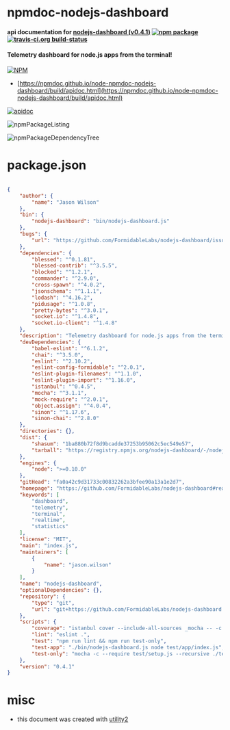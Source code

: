 # npmdoc-nodejs-dashboard

#### api documentation for  [nodejs-dashboard (v0.4.1)](https://github.com/FormidableLabs/nodejs-dashboard#readme)  [![npm package](https://img.shields.io/npm/v/npmdoc-nodejs-dashboard.svg?style=flat-square)](https://www.npmjs.org/package/npmdoc-nodejs-dashboard) [![travis-ci.org build-status](https://api.travis-ci.org/npmdoc/node-npmdoc-nodejs-dashboard.svg)](https://travis-ci.org/npmdoc/node-npmdoc-nodejs-dashboard)

#### Telemetry dashboard for node.js apps from the terminal!

[![NPM](https://nodei.co/npm/nodejs-dashboard.png?downloads=true&downloadRank=true&stars=true)](https://www.npmjs.com/package/nodejs-dashboard)

- [https://npmdoc.github.io/node-npmdoc-nodejs-dashboard/build/apidoc.html](https://npmdoc.github.io/node-npmdoc-nodejs-dashboard/build/apidoc.html)

[![apidoc](https://npmdoc.github.io/node-npmdoc-nodejs-dashboard/build/screenCapture.buildCi.browser.%252Ftmp%252Fbuild%252Fapidoc.html.png)](https://npmdoc.github.io/node-npmdoc-nodejs-dashboard/build/apidoc.html)

![npmPackageListing](https://npmdoc.github.io/node-npmdoc-nodejs-dashboard/build/screenCapture.npmPackageListing.svg)

![npmPackageDependencyTree](https://npmdoc.github.io/node-npmdoc-nodejs-dashboard/build/screenCapture.npmPackageDependencyTree.svg)



# package.json

```json

{
    "author": {
        "name": "Jason Wilson"
    },
    "bin": {
        "nodejs-dashboard": "bin/nodejs-dashboard.js"
    },
    "bugs": {
        "url": "https://github.com/FormidableLabs/nodejs-dashboard/issues"
    },
    "dependencies": {
        "blessed": "^0.1.81",
        "blessed-contrib": "^3.5.5",
        "blocked": "^1.2.1",
        "commander": "^2.9.0",
        "cross-spawn": "^4.0.2",
        "jsonschema": "^1.1.1",
        "lodash": "^4.16.2",
        "pidusage": "^1.0.8",
        "pretty-bytes": "^3.0.1",
        "socket.io": "^1.4.8",
        "socket.io-client": "^1.4.8"
    },
    "description": "Telemetry dashboard for node.js apps from the terminal!",
    "devDependencies": {
        "babel-eslint": "^6.1.2",
        "chai": "^3.5.0",
        "eslint": "^2.10.2",
        "eslint-config-formidable": "^2.0.1",
        "eslint-plugin-filenames": "^1.1.0",
        "eslint-plugin-import": "^1.16.0",
        "istanbul": "^0.4.5",
        "mocha": "^3.1.1",
        "mock-require": "^2.0.1",
        "object.assign": "^4.0.4",
        "sinon": "^1.17.6",
        "sinon-chai": "^2.8.0"
    },
    "directories": {},
    "dist": {
        "shasum": "1ba880b72f8d9bcadde37253b95062c5ec549e57",
        "tarball": "https://registry.npmjs.org/nodejs-dashboard/-/nodejs-dashboard-0.4.1.tgz"
    },
    "engines": {
        "node": ">=0.10.0"
    },
    "gitHead": "fa0a42c9d31733c00832262a3bfee90a13a1e2d7",
    "homepage": "https://github.com/FormidableLabs/nodejs-dashboard#readme",
    "keywords": [
        "dashboard",
        "telemetry",
        "terminal",
        "realtime",
        "statistics"
    ],
    "license": "MIT",
    "main": "index.js",
    "maintainers": [
        {
            "name": "jason.wilson"
        }
    ],
    "name": "nodejs-dashboard",
    "optionalDependencies": {},
    "repository": {
        "type": "git",
        "url": "git+https://github.com/FormidableLabs/nodejs-dashboard.git"
    },
    "scripts": {
        "coverage": "istanbul cover --include-all-sources _mocha -- -c --recursive --require test/setup.js ./test",
        "lint": "eslint .",
        "test": "npm run lint && npm run test-only",
        "test-app": "./bin/nodejs-dashboard.js node test/app/index.js",
        "test-only": "mocha -c --require test/setup.js --recursive ./test"
    },
    "version": "0.4.1"
}
```



# misc
- this document was created with [utility2](https://github.com/kaizhu256/node-utility2)
